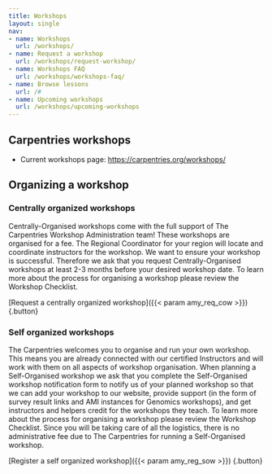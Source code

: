 ```yaml
---
title: Workshops
layout: single
nav:
- name: Workshops
  url: /workshops/
- name: Request a workshop
  url: /workshops/request-workshop/
- name: Workshops FAQ
  url: /workshops/workshops-faq/
- name: Browse lessons
  url: /#
- name: Upcoming workshops
  url: /workshops/upcoming-workshops
---
```



## Carpentries workshops

* Current workshops page: https://carpentries.org/workshops/ 

## Organizing a workshop

### Centrally organized workshops

Centrally-Organised workshops come with the full support of The Carpentries Workshop Administration team! These workshops are organised for a fee. The Regional Coordinator for your region will locate and coordinate instructors for the workshop. We want to ensure your workshop is successful. Therefore we ask that you request Centrally-Organised workshops at least 2-3 months before your desired workshop date. To learn more about the process for organising a workshop please review the Workshop Checklist.

[Request a centrally organized workshop]({{< param amy_req_cow >}})
{.button}


### Self organized workshops 

The Carpentries welcomes you to organise and run your own workshop. This means you are already connected with our certified Instructors and will work with them on all aspects of workshop organisation. When planning a Self-Organised workshop we ask that you complete the Self-Organised workshop notification form to notify us of your planned workshop so that we can add your workshop to our website, provide support (in the form of survey result links and AMI instances for Genomics workshops), and get instructors and helpers credit for the workshops they teach. To learn more about the process for organising a workshop please review the Workshop Checklist. Since you will be taking care of all the logistics, there is no administrative fee due to The Carpentries for running a Self-Organised workshop.

[Register a self organized workshop]({{< param amy_reg_sow >}})
{.button}